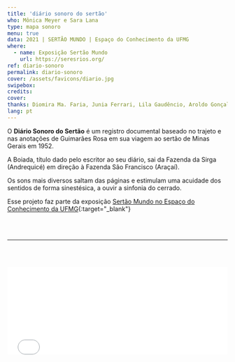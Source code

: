 ```yaml
---
title: 'diário sonoro do sertão'
who: Mônica Meyer e Sara Lana
type: mapa sonoro
menu: true
data: 2021 | SERTÃO MUNDO | Espaço do Conhecimento da UFMG
where: 
  - name: Exposição Sertão Mundo
    url: https://seresrios.org/
ref: diario-sonoro
permalink: diario-sonoro
cover: /assets/favicons/diario.jpg
swipebox: 
credits: 
cover: 
thanks: Diomira Ma. Faria, Junia Ferrari, Lila Gaudêncio, Aroldo Gonçalves dos Reis, Cristian Bryan Alves lucena, Dieter Heidemann, Elisa Lana, Eva Campos de Moura, Félix Blume, Ideal José, João Miguel Martins Fernandes, José Antônio Vicente de Souza, José Maria de Castro Matos, Lidijane Gonçalves dos Reis, Lucas Ferrari, Makely Ka, Maria de Fátima Coelho e Castro, Maria Eduarda Alves Fernandes Reis, Milce Aparecida Vieira de Sousa e Freitas, Pedro Lucas Alves dos Santos, Raimundo Alves,  Rosa Maria Coelho, Semei Cantinho da Criança, Uiara Sabrina Miranda, Walison Júnior Gonçalves dos Reis e Wislene Alves Soares Reis
lang: pt
---
```



O **Diário Sonoro do Sertão** é um registro documental baseado no trajeto e nas anotações de Guimarães Rosa em sua viagem ao sertão de Minas Gerais em 1952.

A Boiada, título dado pelo escritor ao seu diário, sai da Fazenda da Sirga (Andrequicé) em direção à Fazenda São Francisco (Araçaí).

Os sons mais diversos saltam das páginas e estimulam uma acuidade dos sentidos de forma sinestésica, a ouvir a sinfonia do cerrado.
<br>


Esse projeto faz parte da exposição [Sertão Mundo no Espaço do Conhecimento da UFMG](http://exposicaosertaomundo.com.br/){:target="_blank"}

<br><br>
  
---
  
<br><br>
  <div class="video-wrapper video-wrapper-16x9" style="width:100%">
   <iframe src="../diario-sonoro-sertao" height="200" width="100%" style="border:0px; background-color: transparent"></iframe>
  </div>
